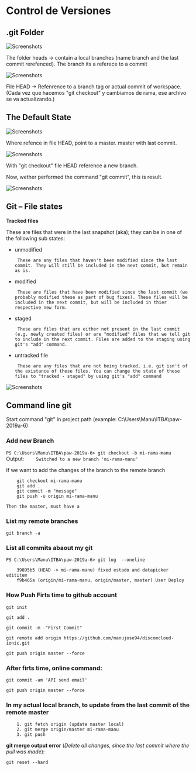 # Control de Versiones

## .git Folder

![Screenshots](carpeta_git1)
        
The folder heads -> contain a local branches (name branch and the last commit rerefenced). The branch its a referece to a commit

![Screenshots](carpeta_git2)

File HEAD -> Refenrence to a branch tag or actual commit of workspace.
(Cada vez que hacemos "git checkout" y cambiamos de rama, ese archivo se va actualizando.)

## The Default State
![Screenshots](commit_branches)

Where refence in file HEAD, point to a master. master with last commit.

![Screenshots](commit_branches2)

With "git checkout" file HEAD reference a new branch.

Now, wether performed the command "git commit", this is result.

![Screenshots](commit_branches3)



## Git – File states

**Tracked files**

These are files that were in the last snapshot (aka); they can be in one of the following sub states:

-  unmodified

        These are any files that haven't been modified since the last commit. They will still be included in the next commit, but remain as is.

-  modified

        These are files that have been modified since the last commit (we probably modified these as part of bug fixes). These files will be included in the next commit, but will be included in thier respective new form.

-  staged

        These are files that are either not present in the last commit (e.g. newly created files) or are "modified" files that we tell git to include in the next commit. Files are added to the staging using git's "add" command.

-  untracked file

        These are any files that are not being tracked, i.e. git isn't of the existance of these files. You can change the state of these files to "tracked - staged" by using git's "add" command


![Screenshots](changes_in_files)

## Command line git

Start command "git" in project path (example: C:\Users\Manu\ITBA\paw-2019a-6)


### Add new Branch 

 ``
 PS C:\Users\Manu\ITBA\paw-2019a-6> git checkout -b mi-rama-manu
``    
Output:
``    
 Switched to a new branch 'mi-rama-manu'
``    

If we want to add the changes of the branch to the remote branch

        git checkout mi-rama-manu
        git add .
        git commit -m "message"
        git push -u origin mi-rama-manu

    Then the master, must have a    

###  List my remote branches

``
git branch -a
``
###  List all commits abaout my git
 ``
        PS C:\Users\Manu\ITBA\paw-2019a-6> git log  --oneline        
``
        
        39895b5 (HEAD -> mi-rama-manu) fixed estado and datapicker edititem
        f9b465a (origin/mi-rama-manu, origin/master, master) User Deploy    

### How **Push Firts time** to github account

    git init

    git add .

    git commit -m -"First Commit"

    git remote add origin https://github.com/manujose94/discomcloud-ionic.git

    git push origin master --force

###  **After firts time**, online command:

    git commit -am 'API send email'

    git push origin master --force 

###  In my actual **local branch**, to update from the last commit of the remote master

        1. git fetch origin (update master local)
        2. git merge origin/master mi-rama-manu
        3. git push 

**git merge output error**  (*Delete all changes, since the last commit where the pull was made*): 

``
git reset --hard
``
       
